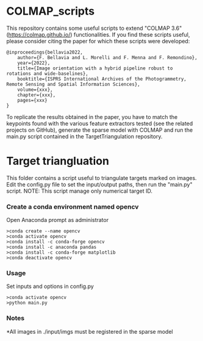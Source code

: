 # COLMAP_scripts
This repository contains some useful scripts to extend "COLMAP 3.6" (https://colmap.github.io/) functionalities. If you find these scripts useful, please consider citing the paper for which these scripts were developed:

```
@inproceedings{bellavia2022,
	author={F. Bellavia and L. Morelli and F. Menna and F. Remondino},
	year={2022},
	title={Image orientation with a hybrid pipeline robust to rotations and wide-baselines},
	booktitle={ISPRS International Archives of the Photogrammetry, Remote Sensing and Spatial Information Sciences},
	volume={xxx},
	chapter={xxx},
	pages={xxx}
}
```

To replicate the results obtained in the paper, you have to match the keypoints found with the various feature extractors tested (see the related projects on GitHub), generate the sparse model with COLMAP and run the main.py script contained in the TargetTriangulation repository.

# Target triangluation
This folder contains a script useful to triangulate targets marked on images. Edit the config.py file to set the input/output paths, then run the "main.py" script.
NOTE: This script manage only numerical target ID.

### Create a conda environment named opencv
Open Anaconda prompt as administrator
```
>conda create --name opencv
>conda activate opencv
>conda install -c conda-forge opencv
>conda install -c anaconda pandas
>conda install -c conda-forge matplotlib
>conda deactivate opencv
```

### Usage
Set inputs and options in config.py
```
>conda activate opencv
>python main.py
```

### Notes
*All images in ./input/imgs must be registered in the sparse model